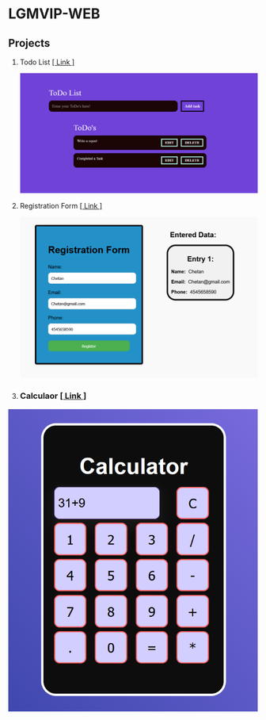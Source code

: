 <h1>LGMVIP-WEB</h1>
<h2>Projects</h2>
<p>

1. Todo List <a href="https://github.com/Chetandhande11/LGMVIP-WEB/tree/main/Task%20Number%201/Todo-List">[ Link ]</a>  <br>
 
    <img src="https://github.com/Chetandhande11/LGMVIP-WEB/blob/main/Task%20Number%201/Todo-List/Images/Image.png">

    
2. Registration Form <a href="https://github.com/Chetandhande11/LGMVIP-WEB/tree/main/Task%20Number%203/Registration%20Form">[ Link ]</a> <br>

   <img src="https://github.com/Chetandhande11/LGMVIP-WEB/blob/main/Task%20Number%203/Registration%20Form/Images/Image.png">

3. <h3>Calculaor <a href="https://github.com/Chetandhande11/LGMVIP-WEB/tree/main/Task%20Number%204/Calculator">[ Link ]</a> <br></h3>

 <img src="https://github.com/Chetandhande11/LGMVIP-WEB/blob/main/Task%20Number%204/Calculator/Images/Image.png">


</p>

